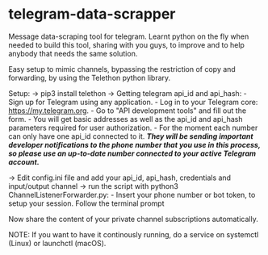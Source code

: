 # telegram-data-scrapper


Message data-scraping tool for telegram.
Learnt python on the fly when needed to build this tool, sharing with you guys, to improve and to help anybody that needs the same solution.

Easy setup to mimic channels, bypassing the restriction of copy and forwarding, by using the Telethon python library.


Setup:
-> pip3 install telethon
-> Getting telegram api_id and api_hash:
    - Sign up for Telegram using any application.
    - Log in to your Telegram core: https://my.telegram.org.
    - Go to "API development tools" and fill out the form.
    - You will get basic addresses as well as the api_id and api_hash parameters required for user authorization.
    - For the moment each number can only have one api_id connected to it.
      ***They will be sending important developer notifications to the phone number that you use in this process, so please use an up-to-date number      connected to your active Telegram account.***
      
 -> Edit config.ini file and add your api_id, api_hash, credentials and input/output channel
 -> run the script with python3 ChannelListenerForwarder.py:
      - Insert your phone number or bot token, to setup your session. Follow the terminal prompt
      
      
 Now share the content of your private channel subscriptions automatically.


NOTE: If you want to have it continously running, do a service on systemctl (Linux) or launchctl (macOS).


